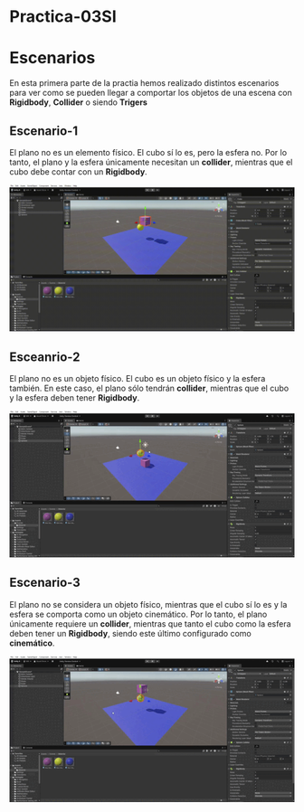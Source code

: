 # Practica-03SI

# Escenarios

En esta primera parte de la practia hemos realizado distintos escenarios para ver como se pueden llegar a comportar los objetos de una escena con **Rigidbody**, **Collider**
o siendo **Trigers**

## Escenario-1

  El plano no es un elemento físico. El cubo sí lo es, pero la esfera no. Por lo tanto, el plano y la esfera únicamente necesitan un **collider**, mientras que el cubo debe contar con un **Rigidbody**.

  ![escena1](./gift/Fisicas-escenario1.gif)

## Esceanrio-2
  El plano no es un objeto físico. El cubo es un objeto físico y la esfera también. En este caso, el plano sólo tendrán **collider**, mientras que el cubo y la esfera deben tener **Rigidbody**.

  ![escena2](./gift/Fisicas-escenario2.gif)

## Escenario-3
  El plano no se considera un objeto físico, mientras que el cubo sí lo es y la esfera se comporta como un objeto cinemático. Por lo tanto, el plano únicamente requiere un **collider**, mientras que tanto el cubo como la esfera deben tener un **Rigidbody**, siendo este último configurado como **cinemático**.

   ![escena3](./Fisicas-escenario3.gif)
